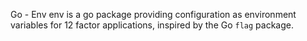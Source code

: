 Go - Env
env is a go package providing configuration as environment variables for 12 factor applications, inspired by the Go `flag` package.
